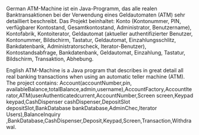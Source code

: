 German
ATM-Machine ist ein Java-Programm, das alle realen Banktransaktionen bei der Verwendung eines Geldautomaten (ATM) sehr detailliert beschreibt. Das Projekt beinhaltet:
Konto (Kontonummer, PIN, verfügbarer Kontostand, Gesamtkontostand, Administrator, Benutzername), Kontofabrik, Kontoiterator, Geldautomat (aktueller authentifizierter Benutzer, Kontonummer, Bildschirm, Tastatur, Geldautomat, Einzahlungsschlitz, Bankdatenbank, Administratorscheck, Iterator-Benutzer), Kontostandsabfrage, Bankdatenbank, Geldautomat, Einzahlung, Tastatur, Bildschirm, Transaktion, Abhebung.

English
ATM-Machine is a Java program that describes in great detail all real banking transactions when using an automatic teller machine (ATM). The project contains:
Account(accountNumber,pin, availableBalance,totalBalance,admin,username),AccountFactory,AccountIterator,ATM(userAuthenticatedcurrent,AccountNumber,Screen screen,Keypad keypad,CashDispenser cashDispenser,DepositSlot depositSlot,BankDatabase bankDatabase,AdminChec,Iterator Users),BalanceInquiry ,BankDatabase,CashDispenser,Deposit,Keypad,Screen,Transaction,Withdrawal.

